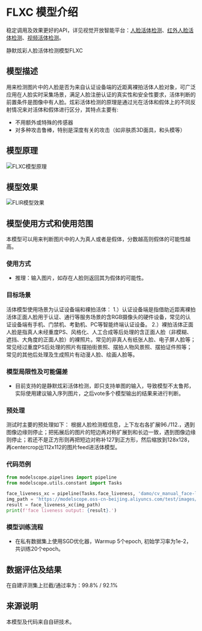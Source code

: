 
# FLXC 模型介绍
稳定调用及效果更好的API，详见视觉开放智能平台：[人脸活体检测](https://vision.aliyun.com/experience/detail?tagName=facebody&children=DetectLivingFace&spm=a2cio.27993362)、[红外人脸活体检测](https://vision.aliyun.com/experience/detail?tagName=facebody&children=DetectInfraredLivingFace&spm=a2cio.27993362)、[视频活体检测](https://vision.aliyun.com/experience/detail?tagName=facebody&children=DetectVideoLivingFace&spm=a2cio.27993362)。

静默炫彩人脸活体检测模型FLXC


## 模型描述

用来检测图片中的人脸是否为来自认证设备端的近距离裸拍活体人脸对象，可广泛应用在人脸实时采集场景，满足人脸注册认证的真实性和安全性要求，活体判断的前置条件是图像中有人脸。炫彩活体检测的原理是通过光在活体和假体上的不同反射情况来对活体和假体进行区分，其特点主要有:
- 不用额外或特殊的传感器
- 对多种攻击鲁棒，特别是深度有关的攻击（如非肤质3D面具，和头模等）


## 模型原理
![FLXC模型原理](algo.jpg)

## 模型效果
![FLIR模型效果](result.png)

## 模型使用方式和使用范围
本模型可以用来判断图片中的人为真人或者是假体，分数越高则假体的可能性越高。

### 使用方式
- 推理：输入图片，如存在人脸则返回其为假体的可能性。

### 目标场景
活体模型使用场景为认证设备端和裸拍活体：
1.）认证设备端是指借助近距离裸拍活体正面人脸用于认证、通行等服务场景的含RGB摄像头的硬件设备，常见的认证设备端有手机、门禁机、考勤机、PC等智能终端认证设备。
2.）裸拍活体正面人脸是指真人未经重度PS、风格化、人工合成等后处理的含正面人脸（非模糊、遮挡、大角度的正面人脸）的裸照片。常见的非真人有纸张人脸、电子屏人脸等；常见经过重度PS后处理的照片有摆拍街景照、摆拍人物风景照、摆拍证件照等；常见的其他后处理及生成照片有动漫人脸、绘画人脸等。

### 模型局限性及可能偏差
- 目前支持的是静默炫彩活体检测，即只支持单图的输入，导致模型不太鲁邦，实际使用建议输入序列图片，之后vote多个模型输出的结果来进行判断。

### 预处理
测试时主要的预处理如下：
根据人脸检测框信息，上下左右各扩展96./112.，遇到图像边缘则停止；把拓展后的图片的短边再对称扩展到和长边一致，遇到图像边缘则停止；若还不是正方形则再把短边对称补127到正方形，然后缩放到128x128，再centercrop出112x112的图片feed进活体模型。



### 代码范例
```python
from modelscope.pipelines import pipeline
from modelscope.utils.constant import Tasks

face_liveness_xc = pipeline(Tasks.face_liveness, 'damo/cv_manual_face-liveness_flxc')
img_path = 'https://modelscope.oss-cn-beijing.aliyuncs.com/test/images/face_liveness_rgb.png'
result = face_liveness_xc(img_path)
print(f'face liveness output: {result}.')
```

### 模型训练流程
- 在私有数据集上使用SGD优化器，Warmup 5个epoch, 初始学习率为1e-2，共训练20个epoch。

## 数据评估及结果
在自建评测集上拦截/通过率为：99.8% / 92.1%

## 来源说明
本模型及代码来自自研技术。

